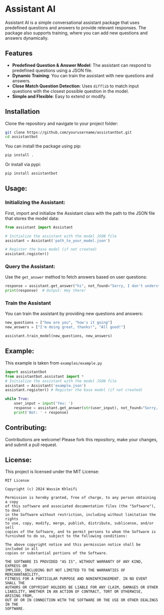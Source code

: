# Assistant AI

Assistant AI is a simple conversational assistant package that uses predefined questions and answers to provide relevant responses. The package also supports training, where you can add new questions and answers dynamically.

## Features

- **Predefined Question & Answer Model**: The assistant can respond to predefined questions using a JSON file.
- **Dynamic Training**: You can train the assistant with new questions and answers.
- **Close Match Question Detection**: Uses `difflib` to match input questions with the closest possible question in the model.
- **Simple and Flexible**: Easy to extend or modify.

## Installation

Clone the repository and navigate to your project folder:

```bash
git clone https://github.com/yourusername/assistantbot.git
cd assistantbot
```
You can install the package using pip:
```bash
pip install .
```
Or install via pypi:
```bash
pip install assistantbot
```

## Usage:
### Initializing the Assistant:
First, import and initialize the Assistant class with the path to the JSON file that stores the model data:
```py
from assistant import Assistant

# Initialize the assistant with the model JSON file
assistant = Assistant('path_to_your_model.json')

# Register the base model (if not created)
assistant.register()
```
### Query the Assistant:
Use the ``get_answer`` method to fetch answers based on user questions:
```py
response = assistant.get_answer("hi", not_found="Sorry, I don't understand")
print(response)  # Output: Hey there!
```
### Train the Assistant
You can train the assistant by providing new questions and answers:
```py
new_questions = ["how are you", "how's it going"]
new_answers = ["I'm doing great, thanks!", "All good!"]

assistant.train_model(new_questions, new_answers)
```
## Example:
This example is taken from ``examples/example.py``
```py
import assistantbot
from assistantbot.assistant import *
# Initialize the assistant with the model JSON file
assistant = Assistant('example.json')
assistant.register() # Register the base model (if not created)

while True:
	user_input = input('You: ')
	response = assistant.get_answer(str(user_input), not_found="Sorry, I don't understand")
	print('Bot: ' + response)
```
## Contributing:
Contributions are welcome! Please fork this repository, make your changes, and submit a pull request.
## License:
This project is licensed under the MIT License:
```
MIT License

Copyright (c) 2024 Wassim Khleifi

Permission is hereby granted, free of charge, to any person obtaining a copy
of this software and associated documentation files (the "Software"), to deal
in the Software without restriction, including without limitation the rights
to use, copy, modify, merge, publish, distribute, sublicense, and/or sell
copies of the Software, and to permit persons to whom the Software is
furnished to do so, subject to the following conditions:

The above copyright notice and this permission notice shall be included in all
copies or substantial portions of the Software.

THE SOFTWARE IS PROVIDED "AS IS", WITHOUT WARRANTY OF ANY KIND, EXPRESS OR
IMPLIED, INCLUDING BUT NOT LIMITED TO THE WARRANTIES OF MERCHANTABILITY,
FITNESS FOR A PARTICULAR PURPOSE AND NONINFRINGEMENT. IN NO EVENT SHALL THE
AUTHORS OR COPYRIGHT HOLDERS BE LIABLE FOR ANY CLAIM, DAMAGES OR OTHER
LIABILITY, WHETHER IN AN ACTION OF CONTRACT, TORT OR OTHERWISE, ARISING FROM,
OUT OF OR IN CONNECTION WITH THE SOFTWARE OR THE USE OR OTHER DEALINGS IN THE
SOFTWARE.
```
